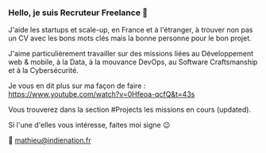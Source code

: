### Hello, je suis Recruteur Freelance 👋

J'aide les startups et scale-up, en France et à l'étranger, à trouver non pas un CV avec les bons mots clés mais la bonne personne pour le bon projet.

J'aime particulièrement travailler sur des missions liées au Développement web & mobile, à la Data, à la mouvance DevOps, au Software Craftsmanship et à la Cybersécurité.

Je vous en dit plus sur ma façon de faire : https://www.youtube.com/watch?v=0Hfeoa-qcfQ&t=43s

Vous trouverez dans la section #Projects les missions en cours (updated).

Si l'une d'elles vous intéresse, faites moi signe 😉

📩 mathieu@indienation.fr
<!--
**IndieNation/IndieNation** is a ✨ _special_ ✨ repository because its `README.md` (this file) appears on your GitHub profile.

Here are some ideas to get you started:

- 🔭 I’m currently working on ...
- 🌱 I’m currently learning ...
- 👯 I’m looking to collaborate on ...
- 🤔 I’m looking for help with ...
- 💬 Ask me about ...
- 📫 How to reach me: ...
- 😄 Pronouns: ...
- ⚡ Fun fact: ...
-->
